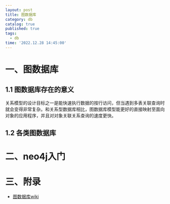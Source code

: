 ```yaml
---
layout: post
title: 图数据库
category: db
catalog: true
published: true
tags:
  - db
time: '2022.12.28 14:45:00'
---
```

# 一、图数据库
## 1.1 图数据库存在的意义
关系模型的设计目标之一是能快速执行数据的按行访问，但当遇到多表关联查询时就会变得非常复杂。和关系型数据库相比，图数据库模型能更好的直接映射至面向对象的应用程序，并且对对象关联关系查询的速度更快。

## 1.2 各类图数据库

# 二、neo4j入门

# 三、附录
- [图数据库wiki](https://en.wikipedia.org/wiki/Graph_database)
